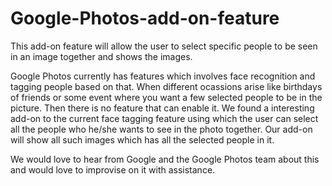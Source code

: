 # Google-Photos-add-on-feature
This add-on feature will allow the user to select specific people to be seen in an image together and shows the images.

Google Photos currently has features which involves face recognition and tagging people based on that. 
When different ocassions arise like birthdays of friends or some event where you want a few selected people to be in the picture. Then there is no feature that can enable it.
We found a interesting add-on to the current face tagging feature using which the user can select all the people who he/she wants to see in the photo together. 
Our add-on will show all such images which has all the selected people in it.

We would love to hear from Google and the Google Photos team about this and would love to improvise on it with assistance.
